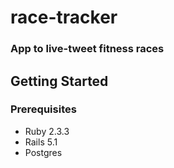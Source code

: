 # race-tracker
### App to live-tweet fitness races

## Getting Started
### Prerequisites
+ Ruby 2.3.3
+ Rails 5.1
+ Postgres


